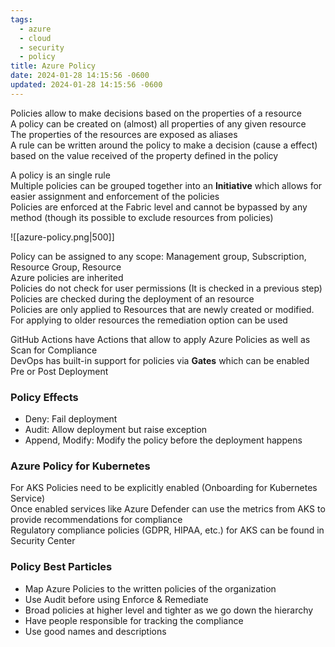```yaml
---
tags:
  - azure
  - cloud
  - security
  - policy
title: Azure Policy
date: 2024-01-28 14:15:56 -0600
updated: 2024-01-28 14:15:56 -0600
---
```


Policies allow to make decisions based on the properties of a resource  
A policy can be created on (almost) all properties of any given resource  
The properties of the resources are exposed as aliases  
A rule can be written around the policy to make a decision (cause a effect) based on the value received of the property defined in the policy  

A policy is an single rule  
Multiple policies can be grouped together into an **Initiative** which allows for easier assignment and enforcement of the policies    
Policies are enforced at the Fabric level and cannot be bypassed by any method (though its possible to exclude resources from policies)

![[azure-policy.png|500]]

Policy can be assigned to any scope: Management group, Subscription, Resource Group, Resource  
Azure policies are inherited  
Policies do not check for user permissions (It is checked in a previous step)  
Policies are checked during the deployment of an resource  
Policies are only applied to Resources that are newly created or modified. For applying to older resources the remediation option can be used  

GitHub Actions have Actions that allow to apply Azure Policies as well as Scan for Compliance  
DevOps has built-in support for policies via **Gates** which can be enabled Pre or Post Deployment

### Policy Effects

* Deny: Fail deployment
* Audit: Allow deployment but raise exception
* Append, Modify: Modify the policy before the deployment happens

### Azure Policy for Kubernetes

For AKS Policies need to be explicitly enabled (Onboarding for Kubernetes Service)  
Once enabled services like Azure Defender can use the metrics from AKS to provide recommendations for compliance  
Regulatory compliance policies (GDPR, HIPAA, etc.) for AKS can be found in Security Center  

### Policy Best Particles

* Map Azure Policies to the written policies of the organization  
* Use Audit before using Enforce & Remediate  
* Broad policies at higher level and tighter as we go down the hierarchy  
* Have people responsible for tracking the compliance  
* Use good names and descriptions
